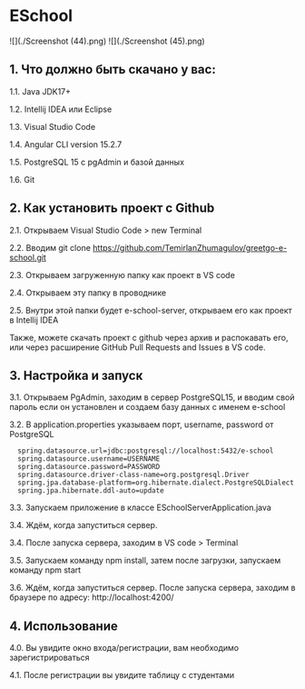 # ESchool
![](./Screenshot (44).png)
![](./Screenshot (45).png)

## 1. Что должно быть скачано у вас:
1.1. Java JDK17+

1.2. Intellij IDEA или Eclipse

1.3. Visual Studio Code 

1.4. Angular CLI version 15.2.7

1.5. PostgreSQL 15 c pgAdmin и базой данных

1.6. Git

## 2. Как установить проект с Github
2.1. Открываем Visual Studio Code > new Terminal 

2.2. Вводим git clone https://github.com/TemirlanZhumagulov/greetgo-e-school.git

2.3. Открываем загруженную папку как проект в VS code

2.4. Открываем эту папку в проводнике

2.5. Внутри этой папки будет e-school-server, открываем его как проект в Intellij IDEA

Также, можете скачать проект с github через архив и распокавать его, или через расширение GitHub Pull Requests and Issues в VS code. 

## 3. Настройка и запуск
3.1. Открываем PgAdmin, заходим в сервер PostgreSQL15, и вводим свой пароль если он установлен и создаем базу данных с именем e-school

3.2. В application.properties указываем порт, username, password от PostgreSQL

```no-highlight
  spring.datasource.url=jdbc:postgresql://localhost:5432/e-school
  spring.datasource.username=USERNAME
  spring.datasource.password=PASSWORD
  spring.datasource.driver-class-name=org.postgresql.Driver
  spring.jpa.database-platform=org.hibernate.dialect.PostgreSQLDialect
  spring.jpa.hibernate.ddl-auto=update
```

3.3. Запускаем приложение в классе ESchoolServerApplication.java

3.4. Ждём, когда запуститься сервер.

3.4. После запуска сервера, заходим в VS code > Terminal

3.5. Запускаем команду npm install, затем после загрузки, запускаем команду npm start

3.6. Ждём, когда запуститься сервер. После запуска сервера, заходим в браузере по адресу: http://localhost:4200/

## 4. Использование
4.0. Вы увидите окно входа/регистрации, вам необходимо зарегистрироваться

4.1. После регистрации вы увидите таблицу с студентами
